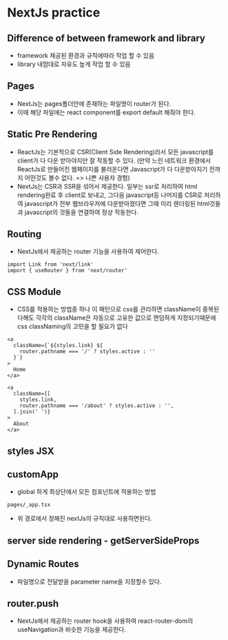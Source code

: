 # NextJs practice

## Difference of between framework and library

- framework
  제공된 환경과 규칙에따라 작업 할 수 있음
- library
  내맘대로 자유도 높게 작업 할 수 있음

## Pages

- NextJs는 pages폴더안에 존재하는 파일명이 router가 된다.
- 이때 해당 파일에는 react component를 export default 해줘야 한다.

## Static Pre Rendering

- ReactJs는 기본적으로 CSR(Client Side Rendering)라서 모든 javascript를 client가 다 다운 받아야지만 잘 작동할 수 있다.
  (만약 느린 네트워크 환경에서 ReactJs로 만들어진 웹페이지를 불러온다면 Javascript가 다 다운받아지기 전까지 어떤것도 볼수 없다. => 나쁜 사용자 경험)
- NextJs는 CSR과 SSR을 섞어서 제공한다. 일부는 ssr로 처리하여 html rendering완료 후 client로 보내고, 그다음 javascript등 나머지를 CSR로 처리하여 javascript가 전부 웹브라우저에 다운받아졌다면 그때 미리 렌더링된 html것들과 javascript의 것들을 연결하여 정상 작동한다.

## Routing

- NextJs에서 제공하는 router 기능을 사용하여 제어한다.

```
import Link from 'next/link'
import { useRouter } from 'next/router'
```

## CSS Module

- CSS를 적용하는 방법중 하나
  이 패턴으로 css를 관리하면 className이 중복된다해도 각각의 className은 자동으로 고유한 값으로 랜덤하게 지정되기때문에 css classNaming의 고민을 할 필요가 없다

<!-- cssModule 적용패턴 #1 -->

```
<a
  className={`${styles.link} ${
    router.pathname === '/' ? styles.active : ''
  }`}
>
  Home
</a>
```

<!-- cssModule 적용패턴 #2 -->

```
<a
  className={[
    styles.link,
    router.pathname === '/about' ? styles.active : '',
  ].join(' ')}
>
  About
</a>
```

## styles JSX

## customApp

- global 하게 최상단에서 모든 컴포넌트에 적용하는 방법

```
pages/_app.tsx
```

- 위 경로에서 정해진 nextJs의 규칙대로 사용하면된다.

## server side rendering - getServerSideProps

## Dynamic Routes

- 파일명으로 전달받을 parameter name을 지정할수 있다.

## router.push

- NextJs에서 제공하는 router hook을 사용하여
  react-router-dom의 useNavigation과 비슷한 기능을 제공한다.
